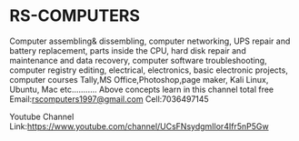 # RS-COMPUTERS
Computer assembling&amp; dissembling, computer networking, UPS repair and battery replacement, parts inside the CPU, hard disk repair and maintenance and data recovery, computer software troubleshooting, computer registry editing, electrical, electronics, basic electronic projects, computer courses Tally,MS Office,Photoshop,page maker, Kali Linux, Ubuntu, Mac etc........... Above concepts learn in this channel total free Email:rscomputers1997@gmail.com Cell:7036497145

Youtube Channel Link:https://www.youtube.com/channel/UCsFNsydgmIlor4Ifr5nP5Gw
